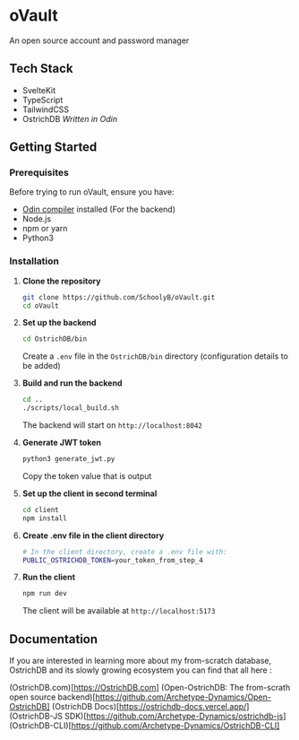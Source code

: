 # oVault

An open source account and password manager

## Tech Stack
- SvelteKit
- TypeScript
- TailwindCSS
- OstrichDB *Written in Odin*

## Getting Started

### Prerequisites

Before trying to run oVault, ensure you have:
- [Odin compiler](https://odin-lang.org/) installed (For the backend)
- Node.js
- npm or yarn
- Python3

### Installation

1. **Clone the repository**
   ```bash
   git clone https://github.com/SchoolyB/oVault.git
   cd oVault
   ```

2. **Set up the backend**
   ```bash
   cd OstrichDB/bin
   ```
   Create a `.env` file in the `OstrichDB/bin` directory (configuration details to be added)

3. **Build and run the backend**
   ```bash
   cd ..
   ./scripts/local_build.sh
   ```
   The backend will start on `http://localhost:8042`

4. **Generate JWT token**
   ```bash
   python3 generate_jwt.py
   ```
   Copy the token value that is output

5. **Set up the client in second terminal**
   ```bash
   cd client
   npm install
   ```

6. **Create .env file in the client directory**
   ```bash
   # In the client directory, create a .env file with:
   PUBLIC_OSTRICHDB_TOKEN=your_token_from_step_4
   ```

7. **Run the client**
   ```bash
   npm run dev
   ```
   The client will be available at `http://localhost:5173`

## Documentation
If you are interested in learning more about my from-scratch database, OstrichDB and its slowly growing ecosystem you can find that all here :

(OstrichDB.com)[https://OstrichDB.com]
(Open-OstrichDB: The from-scrath open source backend)[https://github.com/Archetype-Dynamics/Open-OstrichDB]
(OstrichDB Docs)[https://ostrichdb-docs.vercel.app/]
(OstrichDB-JS SDK)[https://github.com/Archetype-Dynamics/ostrichdb-js]
(OstrichDB-CLI)[https://github.com/Archetype-Dynamics/OstrichDB-CLI]